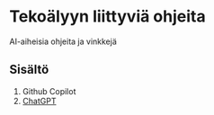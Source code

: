 # Tekoälyyn liittyviä ohjeita
AI-aiheisia ohjeita ja vinkkejä

## Sisältö

1. Github Copilot
2. [ChatGPT](./content/chatgpt.md)
